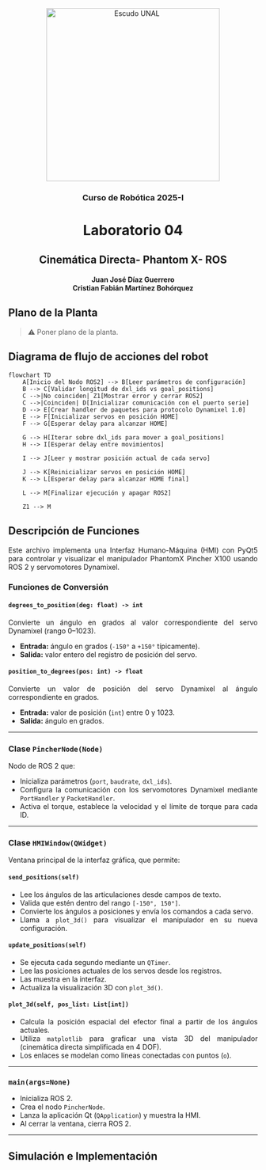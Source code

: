 <div align="center">
<picture>
    <source srcset="https://imgur.com/5bYAzsb.png" media="(prefers-color-scheme: dark)">
    <source srcset="https://imgur.com/Os03JoE.png" media="(prefers-color-scheme: light)">
    <img src="https://imgur.com/Os03JoE.png" alt="Escudo UNAL" width="350px">
</picture>

<h3>Curso de Robótica 2025-I</h3>

<h1>Laboratorio 04</h1>

<h2>Cinemática Directa- Phantom X- ROS</h2>

<h4>Juan José Díaz Guerrero<br>
    Cristian Fabián Martínez Bohórquez</h4>

</div>

<div align="justify"> 
  
## Plano de la Planta

> ⚠️ Poner plano de la planta.


## Diagrama de flujo de acciones del robot

```mermaid
flowchart TD
    A[Inicio del Nodo ROS2] --> B[Leer parámetros de configuración]
    B --> C[Validar longitud de dxl_ids vs goal_positions]
    C -->|No coinciden| Z1[Mostrar error y cerrar ROS2]
    C -->|Coinciden| D[Inicializar comunicación con el puerto serie]
    D --> E[Crear handler de paquetes para protocolo Dynamixel 1.0]
    E --> F[Inicializar servos en posición HOME]
    F --> G[Esperar delay para alcanzar HOME]

    G --> H[Iterar sobre dxl_ids para mover a goal_positions]
    H --> I[Esperar delay entre movimientos]

    I --> J[Leer y mostrar posición actual de cada servo]

    J --> K[Reinicializar servos en posición HOME]
    K --> L[Esperar delay para alcanzar HOME final]

    L --> M[Finalizar ejecución y apagar ROS2]

    Z1 --> M
```
## Descripción de Funciones

Este archivo implementa una Interfaz Humano-Máquina (HMI) con PyQt5 para controlar y visualizar el manipulador PhantomX Pincher X100 usando ROS 2 y servomotores Dynamixel.

### Funciones de Conversión

#### `degrees_to_position(deg: float) -> int`
Convierte un ángulo en grados al valor correspondiente del servo Dynamixel (rango 0–1023).
- **Entrada:** ángulo en grados (`-150°` a `+150°` típicamente).
- **Salida:** valor entero del registro de posición del servo.

#### `position_to_degrees(pos: int) -> float`
Convierte un valor de posición del servo Dynamixel al ángulo correspondiente en grados.
- **Entrada:** valor de posición (`int`) entre 0 y 1023.
- **Salida:** ángulo en grados.

---

### Clase `PincherNode(Node)`

Nodo de ROS 2 que:
- Inicializa parámetros (`port`, `baudrate`, `dxl_ids`).
- Configura la comunicación con los servomotores Dynamixel mediante `PortHandler` y `PacketHandler`.
- Activa el torque, establece la velocidad y el límite de torque para cada ID.

---

### Clase `HMIWindow(QWidget)`

Ventana principal de la interfaz gráfica, que permite:

#### `send_positions(self)`
- Lee los ángulos de las articulaciones desde campos de texto.
- Valida que estén dentro del rango `[-150°, 150°]`.
- Convierte los ángulos a posiciones y envía los comandos a cada servo.
- Llama a `plot_3d()` para visualizar el manipulador en su nueva configuración.

#### `update_positions(self)`
- Se ejecuta cada segundo mediante un `QTimer`.
- Lee las posiciones actuales de los servos desde los registros.
- Las muestra en la interfaz.
- Actualiza la visualización 3D con `plot_3d()`.

#### `plot_3d(self, pos_list: List[int])`
- Calcula la posición espacial del efector final a partir de los ángulos actuales.
- Utiliza `matplotlib` para graficar una vista 3D del manipulador (cinemática directa simplificada en 4 DOF).
- Los enlaces se modelan como líneas conectadas con puntos (`o`).

---

### `main(args=None)`
- Inicializa ROS 2.
- Crea el nodo `PincherNode`.
- Lanza la aplicación Qt (`QApplication`) y muestra la HMI.
- Al cerrar la ventana, cierra ROS 2.

---
## Simulación e Implementación
